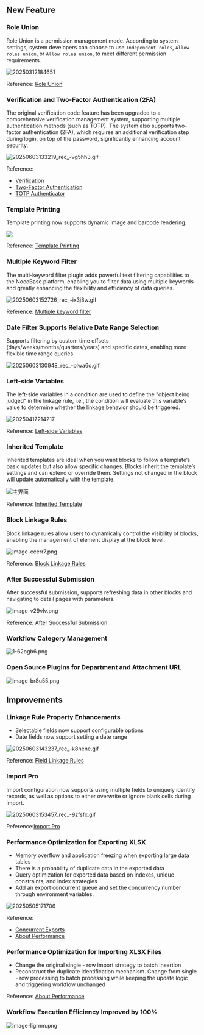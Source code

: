## New Feature

### Role Union

Role Union is a permission management mode. According to system settings, system developers can choose to use `Independent roles`, `Allow roles union`, or `Allow roles union`, to meet different permission requirements.

![20250312184651](https://static-docs.nocobase.com/20250312184651.png)

Reference: [Role Union](https://docs.nocobase.com/handbook/acl/manual)

### Verification and Two-Factor Authentication (2FA)

The original verification code feature has been upgraded to a comprehensive verification management system, supporting multiple authentication methods (such as TOTP). The system also supports two-factor authentication (2FA), which requires an additional verification step during login, on top of the password, significantly enhancing account security.

![20250603133219_rec_-vg5hh3.gif](https://static-docs.nocobase.com/20250603133219_rec_-vg5hh3.gif)

Reference:

* [Verification](https://docs.nocobase.com/handbook/verification)
* [Two-Factor Authentication](https://docs.nocobase.com/handbook/two-factor-authentication)
* [TOTP Authenticator](https://docs.nocobase.com/handbook/verification-totp-authenticator)

### Template Printing

Template printing now supports dynamic image and barcode rendering.

![](https://static-docs.nocobase.com/20250414211130-2025-04-14-21-11-31.png)

Reference: [Template Printing](https://docs-cn.nocobase.com/handbook/action-template-print#%E5%9C%A8-docx-%E6%96%87%E4%BB%B6%E4%B8%AD%E6%8F%92%E5%85%A5%E5%8A%A8%E6%80%81%E5%9B%BE%E7%89%87)

### Multiple Keyword Filter

The multi-keyword filter plugin adds powerful text filtering capabilities to the NocoBase platform, enabling you to filter data using multiple keywords and greatly enhancing the flexibility and efficiency of data queries.

![20250603152726_rec_-ix3j8w.gif](https://static-docs.nocobase.com/20250603152726_rec_-ix3j8w.gif)

Reference: [Multiple keyword filter](https://docs.nocobase.com/handbook/multi-keyword-filter)

### Date Filter Supports Relative Date Range Selection

Supports filtering by custom time offsets (days/weeks/months/quarters/years) and specific dates, enabling more flexible time range queries.

![20250603130948_rec_-plwa6o.gif](https://static-docs.nocobase.com/20250603130948_rec_-plwa6o.gif)

### Left-side Variables

The left-side variables in a condition are used to define the "object being judged" in the linkage rule, i.e., the condition will evaluate this variable’s value to determine whether the linkage behavior should be triggered.

![20250417214217](https://static-docs.nocobase.com/20250417214217.png)

Reference: [Left-side Variables](https://docs.nocobase.com/handbook/ui/linkage-rule#left-side-variables)

### Inherited Template

Inherited templates are ideal when you want blocks to follow a template’s basic updates but also allow specific changes. Blocks inherit the template’s settings and can extend or override them. Settings not changed in the block will update automatically with the template.

![主界面](https://static-docs.nocobase.com/main-screen-block-templates.png)

Reference: [Inherited Template](https://docs.nocobase.com/handbook/block-template#inherited-template)

### Block Linkage Rules

Block linkage rules allow users to dynamically control the visibility of blocks, enabling the management of element display at the block level.

![image-ccerr7.png](https://static-docs.nocobase.com/image-ccerr7.png)

Reference: [Block Linkage Rules](https://docs.nocobase.com/handbook/ui/blocks/block-settings/block-linkage-rule)

### After Successful Submission

After successful submission, supports refreshing data in other blocks and navigating to detail pages with parameters.

![image-v29vlv.png](https://static-docs.nocobase.com/image-v29vlv.png)

Reference: [After Successful Submission](https://docs.nocobase.com/handbook/ui/actions/action-settings/affter-successful)

### Workflow Category Management

![1-62ogb6.png](https://static-docs.nocobase.com/1-62ogb6.png)

### Open Source Plugins for Department and Attachment URL

![image-br8u55.png](https://static-docs.nocobase.com/image-br8u55.png)

## Improvements

### Linkage Rule Property Enhancements

* Selectable fields now support configurable options
* Date fields now support setting a date range

![20250603143237_rec_-k8hene.gif](https://static-docs.nocobase.com/20250603143237_rec_-k8hene.gif)

Reference: [Field Linkage Rules](https://docs.nocobase.com/handbook/ui/blocks/block-settings/field-linkage-rule)

### Import Pro

Import configuration now supports using multiple fields to uniquely identify records, as well as options to either overwrite or ignore blank cells during import.

![20250603153457_rec_-9zfsfx.gif](https://static-docs.nocobase.com/20250603153457_rec_-9zfsfx.gif)

Reference:[Import Pro](https://docs.nocobase.com/handbook/action-import-pro)

### Performance Optimization for Exporting XLSX

* Memory overflow and application freezing when exporting large data tables
* There is a probability of duplicate data in the exported data
* Query optimization for exported data based on indexes, unique constraints, and index strategies
* Add an export concurrent queue and set the concurrency number through environment variables.

![20250505171706](https://nocobase-docs.oss-cn-beijing.aliyuncs.com/20250505171706.png)

Reference:

* [Concurrent Exports](https://docs.nocobase.com/handbook/action-export-pro#concurrent-exports)
* [About Performance](https://docs.nocobase.com/handbook/action-export-pro#about-performance)

### Performance Optimization for Importing XLSX Files

* Change the original single - row import strategy to batch insertion
* Reconstruct the duplicate identification mechanism. Change from single - row processing to batch processing while keeping the update logic and triggering workflow unchanged

Reference: [About Performance](https://docs.nocobase.com/handbook/action-import-pro#about-performance)

### Workflow Execution Efficiency Improved by 100%

![image-ligrnm.png](https://static-docs.nocobase.com/image-ligrnm.png)
